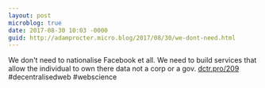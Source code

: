 ```yaml
---
layout: post
microblog: true
date: 2017-08-30 10:03 -0000
guid: http://adamprocter.micro.blog/2017/08/30/we-dont-need.html
---
```

We don't need to nationalise Facebook et all. We need to build services that allow the individual to own there data not a corp or a gov. [dctr.pro/209](http://dctr.pro/209) #decentralisedweb #webscience
